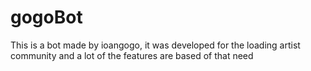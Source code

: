 # gogoBot
This is a bot made by ioangogo, it was developed for the loading artist community and a lot of the features are based of that need
